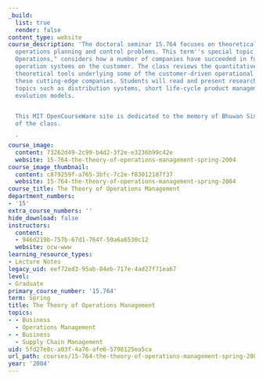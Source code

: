 ```yaml
---
_build:
  list: true
  render: false
content_type: website
course_description: 'The doctoral seminar 15.764 focuses on theoretical work for studying
  operations planning and control problems. This term''s special topic, "Customer-Driven
  Operations," considers how a number of companies have succeeded in focusing their
  operation systems on the customer. The class reviews the quantitative models and
  theoretical tools underlying some of the customer-driven operational practices of
  these cutting-edge companies. Students will read and present research papers on
  topics such as distribution systems, short life-cycle product management, and forecast
  evolution models.


  This MIT OpenCourseWare site is dedicated to the memory of Bhuwan Singh, a member
  of the class.

  '
course_image:
  content: 73262d49-2c99-b4d2-3f2e-e3236b99c42e
  website: 15-764-the-theory-of-operations-management-spring-2004
course_image_thumbnail:
  content: c879259f-a765-3bfc-7c2e-f83012187f37
  website: 15-764-the-theory-of-operations-management-spring-2004
course_title: The Theory of Operations Management
department_numbers:
- '15'
extra_course_numbers: ''
hide_download: false
instructors:
  content:
  - 946d219b-757b-67d1-764f-59a6a6530c12
  website: ocw-www
learning_resource_types:
- Lecture Notes
legacy_uid: eef72ed3-95ab-84eb-717e-4ad27f71ea67
level:
- Graduate
primary_course_number: '15.764'
term: Spring
title: The Theory of Operations Management
topics:
- - Business
  - Operations Management
- - Business
  - Supply Chain Management
uid: 5fd27e8c-a03f-4a76-afe6-5798125ea5ca
url_path: courses/15-764-the-theory-of-operations-management-spring-2004
year: '2004'
---
```

